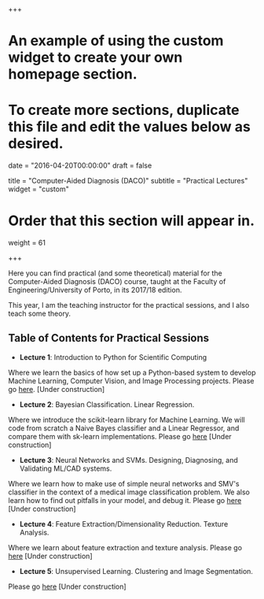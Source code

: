 +++
# An example of using the custom widget to create your own homepage section.
# To create more sections, duplicate this file and edit the values below as desired.

date = "2016-04-20T00:00:00"
draft = false

title = "Computer-Aided Diagnosis (DACO)"
subtitle = "Practical Lectures"
widget = "custom"

# Order that this section will appear in.
weight = 61

+++

Here you can find practical (and some theoretical) material for the Computer-Aided Diagnosis (DACO) course, taught at the Faculty of Engineering/University of Porto, in its 2017/18 edition.

This year, I am the teaching instructor for the practical sessions, and I also teach some theory.

## Table of Contents for Practical Sessions
- **Lecture 1**: Introduction to Python for Scientific Computing

Where we learn the basics of how set up a Python-based system to develop Machine Learning,
Computer Vision, and Image Processing projects.
Please go [here](http://agaldran.github.io/post/17_daco_prac_lec_1/). [Under construction]

- **Lecture 2**: Bayesian Classification. Linear Regression.

Where we introduce the scikit-learn library for Machine Learning.
We will code from scratch a Naive Bayes classifier and a Linear Regressor,
and compare them with sk-learn implementations.
Please go [here](http://agaldran.github.io/post/17_daco_prac_lec_2/) [Under construction]

- **Lecture 3**: Neural Networks and SVMs. Designing, Diagnosing, and Validating ML/CAD systems.

Where we learn how to make use of simple neural networks and SMV's classifier
in the context of a medical image classification problem. We also learn how
to find out pitfalls in your model, and debug it.
Please go [here](http://agaldran.github.io/post/17_daco_prac_lec_3/) [Under construction]

- **Lecture 4**: Feature Extraction/Dimensionality Reduction. Texture Analysis.

Where we learn about feature extraction and texture analysis.
Please go [here](http://agaldran.github.io/post/17_daco_prac_lec_4/) [Under construction]

- **Lecture 5**: Unsupervised Learning. Clustering and Image Segmentation.

Please go [here](http://agaldran.github.io/post/17_daco_prac_lec_5/) [Under construction]

